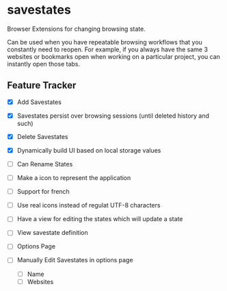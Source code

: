 # savestates
Browser Extensions for changing browsing state.

Can be used when you have repeatable browsing workflows that you constantly need to reopen. 
For example, if you always have the same 3 websites or bookmarks open when working on a particular project, you can instantly open those tabs. 



## Feature Tracker

- [x] Add Savestates
- [x] Savestates persist over browsing sessions (until deleted history and such)
- [x] Delete Savestates
- [x] Dynamically build UI based on local storage values

- [ ] Can Rename States
- [ ] Make a icon to represent the application
- [ ] Support for french
- [ ] Use real icons instead of regulat UTF-8 characters 
- [ ] Have a view for editing the states which will update a state
- [ ] View savestate definition
- [ ] Options Page
- [ ] Manually Edit Savestates in options page
    - [ ] Name
    - [ ] Websites